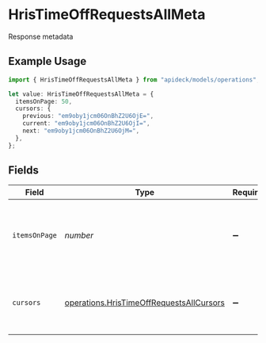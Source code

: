 # HrisTimeOffRequestsAllMeta

Response metadata

## Example Usage

```typescript
import { HrisTimeOffRequestsAllMeta } from "apideck/models/operations";

let value: HrisTimeOffRequestsAllMeta = {
  itemsOnPage: 50,
  cursors: {
    previous: "em9oby1jcm06OnBhZ2U6OjE=",
    current: "em9oby1jcm06OnBhZ2U6OjI=",
    next: "em9oby1jcm06OnBhZ2U6OjM=",
  },
};
```

## Fields

| Field                                                                                                | Type                                                                                                 | Required                                                                                             | Description                                                                                          | Example                                                                                              |
| ---------------------------------------------------------------------------------------------------- | ---------------------------------------------------------------------------------------------------- | ---------------------------------------------------------------------------------------------------- | ---------------------------------------------------------------------------------------------------- | ---------------------------------------------------------------------------------------------------- |
| `itemsOnPage`                                                                                        | *number*                                                                                             | :heavy_minus_sign:                                                                                   | Number of items returned in the data property of the response                                        | 50                                                                                                   |
| `cursors`                                                                                            | [operations.HrisTimeOffRequestsAllCursors](../../models/operations/hristimeoffrequestsallcursors.md) | :heavy_minus_sign:                                                                                   | Cursors to navigate to previous or next pages through the API                                        |                                                                                                      |